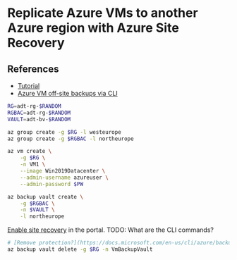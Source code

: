 # Replicate Azure VMs to another Azure region with Azure Site Recovery

## References

- [Tutorial](https://docs.microsoft.com/en-us/azure/site-recovery/azure-to-azure-how-to-enable-replication)
- [Azure VM off-site backups via CLI](https://serverfault.com/questions/1023304/azure-vm-off-site-backups-via-cli)

```sh
RG=adt-rg-$RANDOM
RGBAC=adt-rg-$RANDOM
VAULT=adt-bv-$RANDOM

az group create -g $RG -l westeurope
az group create -g $RGBAC -l northeurope

az vm create \
    -g $RG \
    -n VM1 \
    --image Win2019Datacenter \
    --admin-username azureuser \
    --admin-password $PW

az backup vault create \
    -g $RGBAC \
    -n $VAULT \
    -l northeurope
```

[Enable site recovery](https://docs.microsoft.com/en-us/azure/site-recovery/azure-to-azure-tutorial-enable-replication#enable-site-recovery) in the portal. TODO: What are the CLI commands?



```sh
# [Remove protection?](https://docs.microsoft.com/en-us/cli/azure/backup/protection?view=azure-cli-latest)
az backup vault delete -g $RG -n VmBackupVault

```
